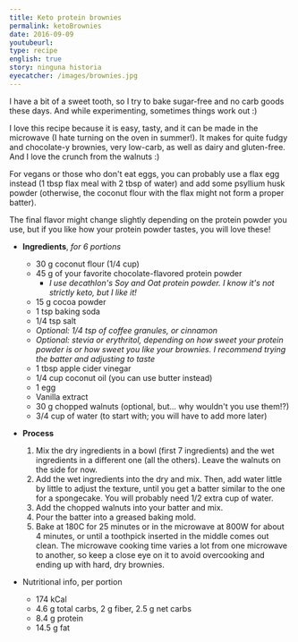 ```yaml
---
title: Keto protein brownies
permalink: ketoBrownies
date: 2016-09-09
youtubeurl: 
type: recipe
english: true
story: ninguna historia
eyecatcher: /images/brownies.jpg
---
```

I have a bit of a sweet tooth, so I try to bake sugar-free and no carb goods these days. And while experimenting, sometimes things work out :)

I love this recipe because it is easy, tasty, and it can be made in the microwave (I hate turning on the oven in summer!). It makes for quite fudgy and chocolate-y brownies, very low-carb, as well as dairy and gluten-free. And I love the crunch from the walnuts :) 

For vegans or those who don't eat eggs, you can probably use a flax egg instead (1 tbsp flax meal with 2 tbsp of water) and add some psyllium husk powder (otherwise, the coconut flour with the flax might not form a proper batter).

The final flavor might change slightly depending on the protein powder you use, but if you like how your protein powder tastes, you will love these!


* **Ingredients**, _for 6 portions_
  * 30 g coconut flour (1/4 cup)
  * 45 g of your favorite chocolate-flavored protein powder
    - _I use decathlon's Soy and Oat protein powder. I know it's not strictly keto, but I like it!_
  * 15 g cocoa powder
  * 1 tsp baking soda
  * 1/4 tsp salt
  * _Optional: 1/4 tsp of coffee granules, or cinnamon_
  * _Optional: stevia or erythritol, depending on how sweet your protein powder is or how sweet you like your brownies. I recommend trying the batter and adjusting to taste_
  * 1 tbsp apple cider vinegar
  * 1/4 cup coconut oil (you can use butter instead)
  * 1 egg
  * Vanilla extract
  * 30 g chopped walnuts (optional, but... why wouldn't you use them!?)
  * 3/4 cup of water (to start with; you will have to add more later)


* **Process**
  1. Mix the dry ingredients in a bowl (first 7 ingredients) and the wet ingredients in a different one (all the others). Leave the walnuts on the side for now.
  2. Add the wet ingredients into the dry and mix. Then, add water little by little to adjust the texture, until you get a batter similar to the one for a spongecake. You will probably need 1/2 extra cup of water.
  3. Add the chopped walnuts into your batter and mix.
  4. Pour the batter into a greased baking mold.
  5. Bake at 180C for 25 minutes or in the microwave at 800W for about 4 minutes, or until a toothpick inserted in the middle comes out clean. The microwave cooking time varies a lot from one microwave to another, so keep a close eye on it to avoid overcooking and ending up with hard, dry brownies.


* Nutritional info, per portion
  * 174 kCal
  * 4.6 g total carbs, 2 g fiber, 2.5 g net carbs
  * 8.4 g protein
  * 14.5 g fat